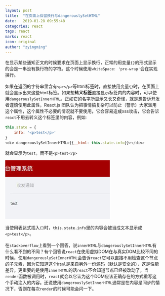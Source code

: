 ```yaml
---
layout: post
title:  "在页面上保留换行与dangerouslySetHTML"
date:   2019-01-28 09:55:48
categories: react
tags: react
marks: react
icon: original
author: "zyingming"
---
```

在显示某些通知正文的时候要求在页面上显示换行，正常的用变量`{}`的形式显示的会是一串没有换行符的字符。这个时候使用`whiteSpace: 'pre-wrap'`会在实现换行。 <br />   
如果在返回的字符串里含有`<p></p>`等html标签时，直接使用变量`{}`时，在页面上就会显示出来这些`html`标签。如果想**转义标签**直接显示标签内的内容时，可以使用`dangerouslySetInnerHTML`。正如它的名字所显示又长又奇怪，就是想告诉开发者谨慎使用此属性，React.js 团队认为把事情搞复杂可以防止（警示）大家滥用这个属性，这个属性不必要的情况就不要使用，它会容易造成xss攻击，它会告诉`react`不用去转义这个标签里的内容，例如:

```javascript
this.state = {
    info: '<p>test</p>'
}
<div dangerouslySetInnerHTML={{__html: this.state.info}}></div>
```

就会显示为`test`，而不是`<p>test</p>`

![](/assets/images/pictures/2019-01/innerhtml.jpg)

当使用表达式插入`{}`时，`this.state.info`里的内容会被当成文本显示成`<p>test</p>`。<br />   
在`stackoverflow`上看到一个回答，说`innerHTML`与`dangerouslySetInnerHTML`有什么看不到的不同？有个回答说`react`在使用虚拟DOM在与真实DOM比较不同的时候，使用`dangerouslySetInnerHTML`会告诉`react`它可以直接不用检查这个节点的子元素，因为它知道这个`html`是来自另外一份源码（默认是安全的），这是性能差异。更重要的是使用`innerHTML`的话`react`不会知道节点已经被改动了，当`render`函数被调用时，`react`就会以它认为这个DOM应该正确存在的方式重写这个手动注入的内容。还说使用`dangerouslySetInnerHTML`通常是在内容是同步的情况下，否则在每次`render`的时候可能会闪一下。